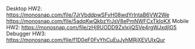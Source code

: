Desktop HW2: https://monosnap.com/file/7JrVbddpwSFvH08wdYrIntaB6VW2We
https://monosnap.com/file/5adqKwQkbzYrJsV8ePmNWFCxTkIoKX
Mobile HW2: https://monosnap.com/file/zHj9UODD9ZxlxijQSVe4rgWJxdjlG5
Debugger HW3: https://monosnap.com/file/f1D0eF0FvYhCuEuJyhMRjXEVUIxQur